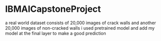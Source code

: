 # IBMAICapstoneProject
a real world dataset consists of 20,000 images of crack walls and another 20,000 images of non-cracked walls i used pretrained model and add my model at the final layer to make a good prediction 
